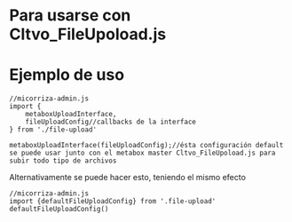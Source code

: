 # Para usarse con Cltvo_FileUpoload.js

# Ejemplo de uso

```
//micorriza-admin.js
import {
	metaboxUploadInterface, 
	fileUploadConfig//callbacks de la interface
} from './file-upload'

metaboxUploadInterface(fileUploadConfig);//ésta configuración default se puede usar junto con el metabox master Cltvo_FileUpoload.js para subir todo tipo de archivos
```

Alternativamente se puede hacer esto, teniendo el mismo efecto
```
//micorriza-admin.js
import {defaultFileUploadConfig} from '.file-upload'
defaultFileUploadConfig()
```